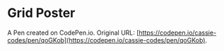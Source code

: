 # Grid Poster

A Pen created on CodePen.io. Original URL: [https://codepen.io/cassie-codes/pen/qoGKob](https://codepen.io/cassie-codes/pen/qoGKob).

